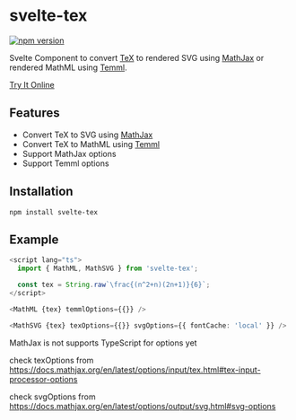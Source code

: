 # svelte-tex

[![npm version](https://badge.fury.io/js/svelte-tex.svg)](https://www.npmjs.com/package/svelte-tex)

Svelte Component to convert [TeX](https://en.wikipedia.org/wiki/TeX) to rendered SVG using [MathJax](https://github.com/mathjax/MathJax) or rendered MathML using [Temml](https://github.com/ronkok/Temml).

[Try It Online](https://ntsd.github.io/svelte-tex)

## Features

- Convert TeX to SVG using [MathJax](https://github.com/mathjax/MathJax)
- Convert TeX to MathML using [Temml](https://github.com/ronkok/Temml)
- Support MathJax options
- Support Temml options

## Installation

`npm install svelte-tex`

## Example

```ts
<script lang="ts">
  import { MathML, MathSVG } from 'svelte-tex';

  const tex = String.raw`\frac{(n^2+n)(2n+1)}{6}`;
</script>

<MathML {tex} temmlOptions={{}} />

<MathSVG {tex} texOptions={{}} svgOptions={{ fontCache: 'local' }} />
```

MathJax is not supports TypeScript for options yet

check texOptions from https://docs.mathjax.org/en/latest/options/input/tex.html#tex-input-processor-options

check svgOptions from https://docs.mathjax.org/en/latest/options/output/svg.html#svg-options
